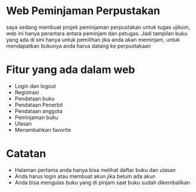 # Web  Peminjaman Perpustakan

saya sedang membuat projek peminjaman perpustakan untuk tugas ujikom, web ini hanya perantara antara peminjam dan petugas. Jadi tampilan buku yang ada di sini hanya untuk pemilihan jika anda akan meminjam, untuk mendapatkan bukunya anda harus datang ke perpustakaan

# Fitur yang ada dalam web

- Login dan logout
- Registrasi
- Pendataan buku
- Pendataan Penerbit
- Pendataan anggota
- Peminjaman buku
- Ulasan
- Menambahkan favorite

# Catatan

- Halaman pertama anda hanya bisa melihat daftar buku dan ulasan
- Anda harus login atau membuat akun jika belum ada akun
- Anda bisa mengulas buku yang di pinjam saat buku sudah dikembalikan
